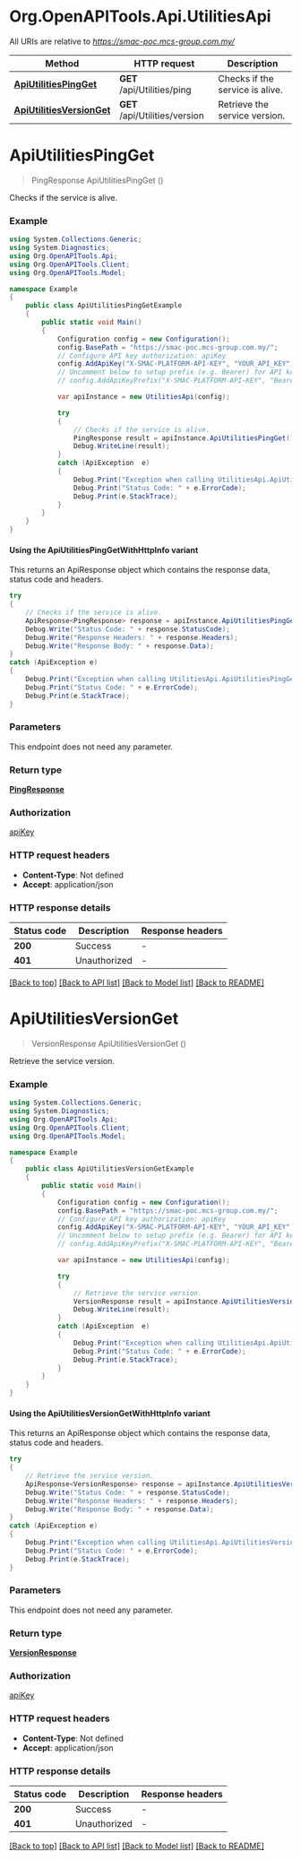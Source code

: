 # Org.OpenAPITools.Api.UtilitiesApi

All URIs are relative to *https://smac-poc.mcs-group.com.my/*

| Method | HTTP request | Description |
|--------|--------------|-------------|
| [**ApiUtilitiesPingGet**](UtilitiesApi.md#apiutilitiespingget) | **GET** /api/Utilities/ping | Checks if the service is alive. |
| [**ApiUtilitiesVersionGet**](UtilitiesApi.md#apiutilitiesversionget) | **GET** /api/Utilities/version | Retrieve the service version. |

<a name="apiutilitiespingget"></a>
# **ApiUtilitiesPingGet**
> PingResponse ApiUtilitiesPingGet ()

Checks if the service is alive.

### Example
```csharp
using System.Collections.Generic;
using System.Diagnostics;
using Org.OpenAPITools.Api;
using Org.OpenAPITools.Client;
using Org.OpenAPITools.Model;

namespace Example
{
    public class ApiUtilitiesPingGetExample
    {
        public static void Main()
        {
            Configuration config = new Configuration();
            config.BasePath = "https://smac-poc.mcs-group.com.my/";
            // Configure API key authorization: apiKey
            config.AddApiKey("X-SMAC-PLATFORM-API-KEY", "YOUR_API_KEY");
            // Uncomment below to setup prefix (e.g. Bearer) for API key, if needed
            // config.AddApiKeyPrefix("X-SMAC-PLATFORM-API-KEY", "Bearer");

            var apiInstance = new UtilitiesApi(config);

            try
            {
                // Checks if the service is alive.
                PingResponse result = apiInstance.ApiUtilitiesPingGet();
                Debug.WriteLine(result);
            }
            catch (ApiException  e)
            {
                Debug.Print("Exception when calling UtilitiesApi.ApiUtilitiesPingGet: " + e.Message);
                Debug.Print("Status Code: " + e.ErrorCode);
                Debug.Print(e.StackTrace);
            }
        }
    }
}
```

#### Using the ApiUtilitiesPingGetWithHttpInfo variant
This returns an ApiResponse object which contains the response data, status code and headers.

```csharp
try
{
    // Checks if the service is alive.
    ApiResponse<PingResponse> response = apiInstance.ApiUtilitiesPingGetWithHttpInfo();
    Debug.Write("Status Code: " + response.StatusCode);
    Debug.Write("Response Headers: " + response.Headers);
    Debug.Write("Response Body: " + response.Data);
}
catch (ApiException e)
{
    Debug.Print("Exception when calling UtilitiesApi.ApiUtilitiesPingGetWithHttpInfo: " + e.Message);
    Debug.Print("Status Code: " + e.ErrorCode);
    Debug.Print(e.StackTrace);
}
```

### Parameters
This endpoint does not need any parameter.
### Return type

[**PingResponse**](PingResponse.md)

### Authorization

[apiKey](../README.md#apiKey)

### HTTP request headers

 - **Content-Type**: Not defined
 - **Accept**: application/json


### HTTP response details
| Status code | Description | Response headers |
|-------------|-------------|------------------|
| **200** | Success |  -  |
| **401** | Unauthorized |  -  |

[[Back to top]](#) [[Back to API list]](../README.md#documentation-for-api-endpoints) [[Back to Model list]](../README.md#documentation-for-models) [[Back to README]](../README.md)

<a name="apiutilitiesversionget"></a>
# **ApiUtilitiesVersionGet**
> VersionResponse ApiUtilitiesVersionGet ()

Retrieve the service version.

### Example
```csharp
using System.Collections.Generic;
using System.Diagnostics;
using Org.OpenAPITools.Api;
using Org.OpenAPITools.Client;
using Org.OpenAPITools.Model;

namespace Example
{
    public class ApiUtilitiesVersionGetExample
    {
        public static void Main()
        {
            Configuration config = new Configuration();
            config.BasePath = "https://smac-poc.mcs-group.com.my/";
            // Configure API key authorization: apiKey
            config.AddApiKey("X-SMAC-PLATFORM-API-KEY", "YOUR_API_KEY");
            // Uncomment below to setup prefix (e.g. Bearer) for API key, if needed
            // config.AddApiKeyPrefix("X-SMAC-PLATFORM-API-KEY", "Bearer");

            var apiInstance = new UtilitiesApi(config);

            try
            {
                // Retrieve the service version.
                VersionResponse result = apiInstance.ApiUtilitiesVersionGet();
                Debug.WriteLine(result);
            }
            catch (ApiException  e)
            {
                Debug.Print("Exception when calling UtilitiesApi.ApiUtilitiesVersionGet: " + e.Message);
                Debug.Print("Status Code: " + e.ErrorCode);
                Debug.Print(e.StackTrace);
            }
        }
    }
}
```

#### Using the ApiUtilitiesVersionGetWithHttpInfo variant
This returns an ApiResponse object which contains the response data, status code and headers.

```csharp
try
{
    // Retrieve the service version.
    ApiResponse<VersionResponse> response = apiInstance.ApiUtilitiesVersionGetWithHttpInfo();
    Debug.Write("Status Code: " + response.StatusCode);
    Debug.Write("Response Headers: " + response.Headers);
    Debug.Write("Response Body: " + response.Data);
}
catch (ApiException e)
{
    Debug.Print("Exception when calling UtilitiesApi.ApiUtilitiesVersionGetWithHttpInfo: " + e.Message);
    Debug.Print("Status Code: " + e.ErrorCode);
    Debug.Print(e.StackTrace);
}
```

### Parameters
This endpoint does not need any parameter.
### Return type

[**VersionResponse**](VersionResponse.md)

### Authorization

[apiKey](../README.md#apiKey)

### HTTP request headers

 - **Content-Type**: Not defined
 - **Accept**: application/json


### HTTP response details
| Status code | Description | Response headers |
|-------------|-------------|------------------|
| **200** | Success |  -  |
| **401** | Unauthorized |  -  |

[[Back to top]](#) [[Back to API list]](../README.md#documentation-for-api-endpoints) [[Back to Model list]](../README.md#documentation-for-models) [[Back to README]](../README.md)

